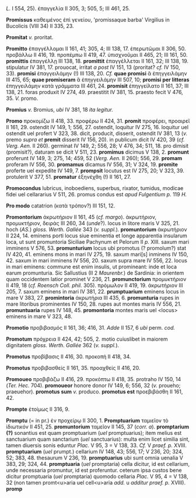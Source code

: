 *L.* I 554, 25). ἐπαγγελία II 305, 3; 505, 5; III 461, 25.

**Promissus** καθειμένος ἐπὶ γενείου, 'promissaque barba' Virgilius in
Bucolicis (VIII 34) II 335, 23.

**Promitat** *v.* proritat.

**Promitto** ἐπαγγέλλομαι II 161, 41; 305, 4; III 138, 17. ἐπερωτῶμαι II
306, 50. προβάλλω II 416, 19. προπέμπω II 419, 47. ὑπισχνοῦμαι II 465,
21; III 161, 50. **promittis** ἐπαγγέλλῃ III 138, 18. **promittit**
ἐπαγγέλλεται II 161, 32; III 138, 19. stipulatur IV 381, 17. prouocat,
irritat *a post* IV 151, 13 (proritat? *cf.* IV 150, 33). **promisi**
ἐπαγγειλάμην (!) III 138, 20. *Cf.* **quae promisi** ἃ ἐπηγγειλάμην III
415, 65; **quae promiseram** ἃ ἐπηγγειλάμην III 507, 10; **promisi per
litteras** ἐπηγγειλάμην κατὰ γράμματα III 461, 24. **promisit**
ἐπηγγείλατο II 161, 37; III 138, 21. foras produxit IV 274, 49.
praestitit IV 381, 15. praesto fecit V 476, 35. *V.* promo.

**Promius** *v.* Bromius, *ubi* IV 381, 18 *ita legitur.*

**Promo** προκομίζω II 418, 33. προφέρω II 424, 31. **promit** προφέρει,
προαιρεῖ II 161, 29. ostendit IV 149, 1; 556, 27. ostendit, loquitur IV
275, 16. loquitur uel ostendit uel profert V 323, 38. dicit, producit,
disserit, ostendit IV 381, 13 (*v.* premo *supra et* **premit** disserit
IV 156, 20). in publicum dicit IV 420, 39 (*cf. Verg. Aen.* II 260).
germinat IV 149, 2; 556, 28; V 476, 34; 511, 18. pro dimisit
(promisit?), daturam se dicit V 511, 23. **promimus** dicimus V 138, 2.
**promunt** proferunt IV 149, 3; 275, 14; 459, 52 (*Verg. Aen.* II
260); 556, 29. **promam** proferam IV 556, 30. **promamus** dicamus IV
556, 31; V 324, 19. **promite** proferte uel expedite IV 149, 7.
**prompsit** locutus est IV 275, 20; V 323, 39. protulerit V 377, 51.
**promatur** ἐξηνέχθη (!) II 161, 27.

**Promocondus** lubricus, inoboediens, superbus, rixator, tumidus,
modicae fidei uel cellararius V 511, 26. promus condus est *apud
Fulgentium p.* 119 *H.*

**Pro modo** catatrion (κατὰ τρόπον?) III 151, 12.

**Promontorium** ἀκρωτήριον II 161, 45 (*cf. margo*). ἀκρωτήριον,
προμυκτήριον, δειράς III 260, 34 (*unde*?). locus in litore maris V
325, 21. hoch (*AS.*) *gloss. Werth. Gallée* 343 (*v. suppl.*).
**promuntorium** ἀκρωτήριον II 224, 14. eminens porti locus siue
eminentia et longe apparentia insularum loca, ut sunt promuntoria
Siciliae Pachynum et Pelorum II *p.* XIII. saxum mari imminens V 576,
53. **promunturium** locus ubi promotus (? promolum?) stat IV 420, 41.
eminens mons in mari IV 275, 19. saxum mari\[s\] inminens IV 150, 42.
saxum in mari inminens IV 556, 20. saxum supra mare IV 556, 22. locus in
mari eminens: commune est enim insulis, ut promineant: inde et loca
earum promunturia. Sic Sallustius (II 2 *Maurenbr.*) de Sardinia: in
orientem quam occidentem latior prominet V 236, 21. **promunctorium**
προμυκτήριον II 419, 18 (*cf. Roensch Coll. phil.* 305). πρόμωλον II
419, 19. ἀκρωτήριον III 205, 7. saxum eminens in mari IV 381, 22.
**prumptuarium** eminens locus in mare V 383, 27. **promintoria**
ἀκρωτήρια III 435, 6. **promunturia** rupes in mare litoribus
prominentes IV 150, 28. rupes aut montes maris IV 556, 21.
**promuntuaria** rupes IV 148, 45. **promontoria** montes maris uel
\<locus\> eminens in mare V 323, 48.

**Promotio** προβιβασμός II 161, 36; 416, 31. *Adde* II 157, 6 *ubi*
perm. *cod.*

**Promotum** πρόχρεια II 424, 42; 505, 2. motio cuiuslibet in maiorem
dignitatem *gloss. Werth. Gallée* 362 (*v. suppl.*).

**Promotus** προβίβασις II 416, 30. προκοπή II 418, 34.

**Promotus** προβιβασθείς II 161, 35. προαχθείς II 416, 20.

**Promoueo** προβιβάζω II 416, 29. προκόπτω II 418, 35. protraho IV 150,
14 (*Ter. Hec.* 704). **promoueor** honore donor IV 149, 6; 556, 32
(*v.* proueho; praeuehor). **promotus sum** *v.* produco. **promotus
est** προεβιβάσθη II 161, 42.

**Prompte** ἑτοίμως II 316, 9.

**Promptu** (= in pr.) ἐν προχείρῳ II 300, 1. **Promptuarium**
ταμιεῖον τὸ ἰδιωτικόν II 451, 25. **promuntorium** ταμεῖον II 145, 37
(*corr. a*). **promptarium (?)** sonantius est quam promptuarium (*uel*
promptuarius); item melius est sanctuarium quam sanctarium (*uel*
sanctuarius): multa enim licet similia sint, tamen diuersis sonis
eduntur *Plac.* V 95, 3 = V 138, 33. *Cf.* V *praef. p.* XVIII.
**promptuarium** (*uel* prumpt.) cellarium IV 148, 43; 556, 17; V 236,
20; 324, 52; 383, 48. thesaurum V 236, 19. **promptuarius** ubi sunt
omnia uenalia V 383, 29; 324, 44. **promptuaria** (*uel* promptaria)
cella dicitur, id est cellarium, unde necessaria promuntur, id est
proferuntur. ceterum ipsa custos bene dicitur promptuaria (*uel*
promptaria) quomodo cellaria *Plac.* V 95, 4 = V 138, 32 (non tamen
promt\<u\>aria uel cell\<u\>aria *add.* u *additur praef. p.* XVIII).
**promp**
